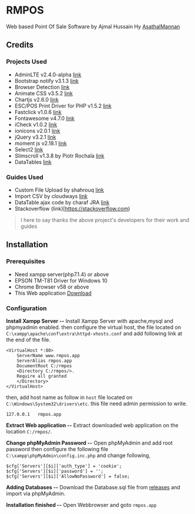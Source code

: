 # RMPOS
Web based Point Of Sale Software by Ajmal Hussain Hy [AsathalMannan](https://github.com/AsathalMannan/)

## Credits
### Projects Used
- AdminLTE v2.4.0-alpha [link](https://github.com/almasaeed2010/AdminLTE)
- Bootstrap notify v3.1.3 [link](https://github.com/mouse0270/bootstrap-notify)
- Browser Detection [link](https://github.com/cbschuld/Browser.php)
- Animate CSS v3.5.2 [link](https://github.com/daneden/animate.css)
- Chartjs v2.6.0 [link](https://github.com/chartjs/Chart.js)
- ESC/POS Print Driver for PHP v1.5.2 [link](https://github.com/mike42/escpos-php)
- Fastclick v1.0.6 [link](https://github.com/ftlabs/fastclick)
- Fontawesome v4.7.0 [link](http://fontawesome.io)
- iCheck v1.0.2 [link](http://git.io/arlzeA)
- ionicons v2.0.1 [link](ionicons.com)
- jQuery v3.2.1 [link](jquery.org)
- moment js v2.18.1 [link](momentjs.com)
- Select2 [link](https://select2.github.io)
- Slimscroll v1.3.8 by Piotr Rochala [link](http://rocha.la)
- DataTables [link](https://datatables.net)

### Guides Used
- Custom File Upload by shahrouq [link](https://bootsnipp.com/shahrouq)
- Import CSV by cloudways [link](https://www.cloudways.com/blog/import-export-csv-using-php-and-mysql/)
- DataTable ajax code by charaf JRA [link](RefreshMyMind.com)
- Stackoverflow (link)[https://stackoverflow.com)
> I here to say thanks the above project's developers for their work and guides 

## Installation
### Prerequisites
- Need xampp server(php7.1.4) or above
- EPSON TM-T81 Driver for Windows 10
- Chrome Browser v58 or above
- This Web application [Download](https://github.com/AsathalMannan/rmpos/releases)

### Configuration
**Install Xampp Server --**
Install Xampp Server with apache,mysql and phpmyadmin enabled. then configure the virtual host, the file located on `C:\xampp\apache\conf\extra\httpd-vhosts.conf` and add following link at the end of the file.
```
<VirtualHost *:80>
    ServerName www.rmpos.app
    ServerAlias rmpos.app
    DocumentRoot C:/rmpos
    <Directory C:/rmpos/>.
    Require all granted 
    </Directory>
</VirtualHost>
```

then, add host name as follow in `host` file located on `C:\Windows\System32\drivers\etc`. this file need admin permission to write.
```
127.0.0.1	rmpos.app
```
**Extract Web application --**
Extract downloaded web application on the location `C:/rmpos/`.

**Change phpMyAdmin Password --** Open phpMyAdmin and add root password then configure the following file `C:\xampp\phpMyAdmin\config.inc.php` and change following,
```
$cfg['Servers'][$i]['auth_type'] = 'cookie';
$cfg['Servers'][$i]['password'] = '';
$cfg['Servers'][$i]['AllowNoPassword'] = false;
```
**Adding Databases --** Download the Database.sql file from [releases](https://github.com/AsathalMannan/rmpos/releases) and import via phpMyAdmin.

**Installation finished --** Open Webbrowser and goto `rmpos.app`


